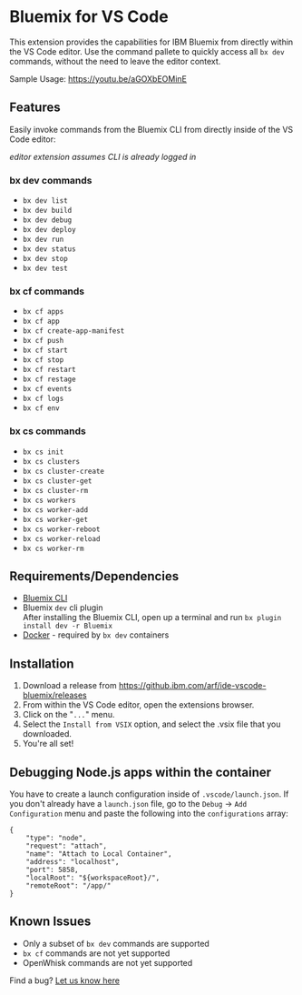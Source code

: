 # Bluemix for VS Code

This extension provides the capabilities for IBM Bluemix from directly within the VS Code editor.   Use the command pallete to quickly access all `bx dev` commands, without the need to leave the editor context.

Sample Usage: https://youtu.be/aGOXbEOMinE

## Features

Easily invoke commands from the Bluemix CLI from directly inside of the VS Code editor:

_editor extension assumes CLI is already logged in_

### bx dev commands
* `bx dev list`
* `bx dev build`
* `bx dev debug`
* `bx dev deploy`
* `bx dev run`
* `bx dev status`
* `bx dev stop`
* `bx dev test`

### bx cf commands

* `bx cf apps`
* `bx cf app`
* `bx cf create-app-manifest`
* `bx cf push`
* `bx cf start`
* `bx cf stop`
* `bx cf restart`
* `bx cf restage`
* `bx cf events`
* `bx cf logs`
* `bx cf env`

### bx cs commands

* `bx cs init`
* `bx cs clusters`
* `bx cs cluster-create`
* `bx cs cluster-get`
* `bx cs cluster-rm`
* `bx cs workers`
* `bx cs worker-add`
* `bx cs worker-get`
* `bx cs worker-reboot`
* `bx cs worker-reload`
* `bx cs worker-rm`

## Requirements/Dependencies

* [Bluemix CLI](https://plugins.ng.bluemix.net/ui/home.html)
* Bluemix `dev` cli plugin   
    After installing the Bluemix CLI, open up a terminal and run `bx plugin install dev -r Bluemix`
* [Docker](https://www.docker.com/) - required by `bx dev` containers


## Installation 

1. Download a release from https://github.ibm.com/arf/ide-vscode-bluemix/releases
1. From within the VS Code editor, open the extensions browser.
1. Click on the "`...`" menu. 
1. Select the `Install from VSIX` option, and select the .vsix file that you downloaded.
1. You're all set! 


## Debugging Node.js apps within the container

You have to create a launch configuration inside of `.vscode/launch.json`.   If you don't already have a `launch.json` file, go to the `Debug` -> `Add Configuration` menu and paste the following into the `configurations` array:

```
{
    "type": "node",
    "request": "attach",
    "name": "Attach to Local Container",
    "address": "localhost",
    "port": 5858,
    "localRoot": "${workspaceRoot}/",
    "remoteRoot": "/app/"
}
```

## Known Issues

* Only a subset of `bx dev` commands are supported
* `bx cf` commands are not yet supported 
* OpenWhisk commands are not yet supported

Find a bug?  [Let us know here](https://github.ibm.com/arf/ide-vscode-bluemix/issues)